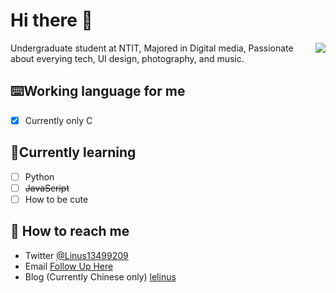 # Hi there 👋

<img align="right" src="https://github-readme-stats.vercel.app/api?username=Linus0080&show_icons=true&count_private=true&theme=jolly&icon_color=5CBDD8&bg_color=10,123175,5B2749&hide_title=true&hide_border=true">




Undergraduate student at NTIT, Majored in Digital media, Passionate about everying tech, UI design, photography, and music.

## ⌨️Working language for me

- [x] Currently only C

## 🌱Currently learning

- [ ] Python
- [ ] ~~JavaScript~~
- [ ] How to be cute

## 📮 How to reach me

- Twitter [@Linus13499209](https://twitter.com/Linus13499209)
- Email [Follow Up Here](mailto:linusl0080@gmail.com)
- Blog (Currently Chinese only) [lelinus](https://lelinus.cn)


<!--
**Linus0080/linus0080** is a ✨ _special_ ✨ repository because its `README.md` (this file) appears on your GitHub profile.

Here are some ideas to get you started:

- 🔭 I’m currently working on ...
- 🌱 I’m currently learning ...
- 👯 I’m looking to collaborate on ...
- 🤔 I’m looking for help with ...
- 💬 Ask me about ...
- 📫 How to reach me: ...
- 😄 Pronouns: ...
- ⚡ Fun fact: ...
  -->
